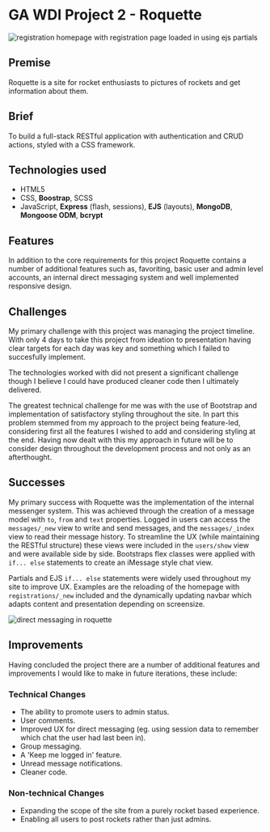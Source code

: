 # GA WDI Project 2 - Roquette

<img src="https://i.imgur.com/GVSBt0I.png" alt="registration homepage with registration page loaded in using ejs partials">

## Premise
Roquette is a site for rocket enthusiasts to pictures of rockets and get information about them.

## Brief
To build a full-stack RESTful application with authentication and CRUD actions, styled with a CSS framework.

## Technologies used
* HTML5
* CSS, **Boostrap**, SCSS
* JavaScript, **Express** (flash, sessions), **EJS** (layouts), **MongoDB**, **Mongoose ODM**, **bcrypt**

## Features
In addition to the core requirements for this project Roquette contains a number of additional features such as, favoriting, basic user and admin level accounts, an internal direct messaging system and well implemented responsive design.

## Challenges
My primary challenge with this project was managing the project timeline.  With only 4 days to take this project from ideation to presentation having clear targets for each day was key and something which I failed to succesfully implement.

The technologies worked with did not present a significant challenge though I believe I could have produced cleaner code then I ultimately delivered.

The greatest technical challenge for me was with the use of Bootstrap and implementation of satisfactory styling throughout the site.  In part this problem stemmed from my approach to the project being feature-led, considering first all the features I wished to add and considering styling at the end.  Having now dealt with this my approach in future will be to consider design throughout the development process and not only as an afterthought.

## Successes
My primary success with Roquette was the implementation of the internal messenger system.  This was achieved through the creation of a message model with `to`, `from` and `text` properties.  Logged in users can access the `messages/_new` view to write and send messages, and the `messages/_index` view to read their message history.  To streamline the UX (while maintaining the RESTful structure) these views were included in the `users/show` view and were available side by side.  Bootstraps flex classes were applied with `if... else` statements to create an iMessage style chat view.

Partials and EJS `if... else` statements were widely used throughout my site to improve UX.  Examples are the reloading of the homepage with `registrations/_new` included and the dynamically updating navbar which adapts content and presentation depending on screensize.

<img src="https://i.imgur.com/xwz0T2y.png" alt="direct messaging in roquette">

## Improvements
Having concluded the project there are a number of additional features and improvements I would like to make in future iterations, these include:
### Technical Changes
* The ability to promote users to admin status.
* User comments.
* Improved UX for direct messaging (eg. using session data to remember which chat the user had last been in).
* Group messaging.
* A 'Keep me logged in' feature.
* Unread message notifications.
* Cleaner code.
### Non-technical Changes
* Expanding the scope of the site from a purely rocket based experience.
* Enabling all users to post rockets rather than just admins.

